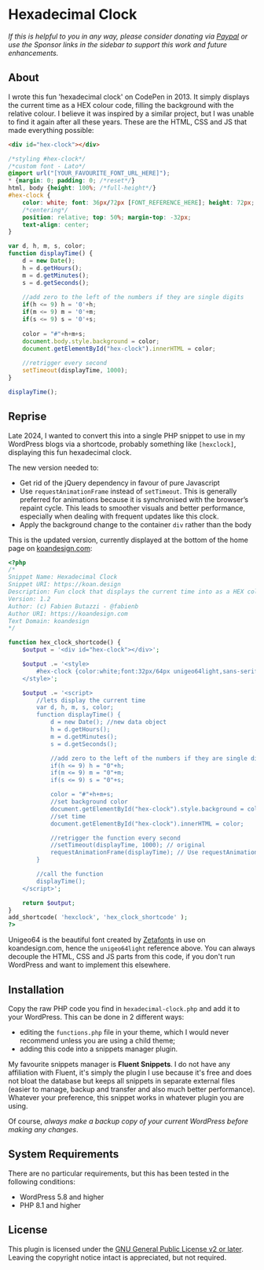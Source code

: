 # Hexadecimal Clock

_If this is helpful to you in any way, please consider donating via [Paypal](https://paypal.me/fabienbutazzi) or use the Sponsor links in the sidebar to support this work and future enhancements._

## About

I wrote this fun 'hexadecimal clock' on CodePen in 2013. It simply displays the current time as a HEX colour code, filling the background with the relative colour. I believe it was inspired by a similar project, but I was unable to find it again after all these years.
These are the HTML, CSS and JS that made everything possible:

```html
<div id="hex-clock"></div>
```

```css
/*styling #hex-clock*/
/*custom font - Lato*/
@import url("[YOUR_FAVOURITE_FONT_URL_HERE]");
* {margin: 0; padding: 0; /*reset*/}
html, body {height: 100%; /*full-height*/}
#hex-clock {
	color: white; font: 36px/72px [FONT_REFERENCE_HERE]; height: 72px;
    /*centering*/
	position: relative; top: 50%; margin-top: -32px;
	text-align: center;
}
```

```javascript
var d, h, m, s, color;
function displayTime() {
	d = new Date();
	h = d.getHours();
	m = d.getMinutes();
	s = d.getSeconds();
	
	//add zero to the left of the numbers if they are single digits
	if(h <= 9) h = '0'+h;
	if(m <= 9) m = '0'+m;
	if(s <= 9) s = '0'+s;
	
	color = "#"+h+m+s;
	document.body.style.background = color;
	document.getElementById("hex-clock").innerHTML = color;
	
	//retrigger every second
	setTimeout(displayTime, 1000);
}

displayTime();
```

## Reprise

Late 2024, I wanted to convert this into a single PHP snippet to use in my WordPress blogs via a shortcode, probably something like `[hexclock]`, displaying this fun hexadecimal clock. 

The new version needed to:
- Get rid of the jQuery dependency in favour of pure Javascript
- Use `requestAnimationFrame` instead of `setTimeout`. This is generally preferred for animations because it is synchronised with the browser’s repaint cycle. This leads to smoother visuals and better performance, especially when dealing with frequent updates like this clock.
- Apply the background change to the container `div` rather than the body

This is the updated version, currently displayed at the bottom of the home page on [koandesign.com](https://koandesign.com):

```php
<?php
/*
Snippet Name: Hexadecimal Clock
Snippet URI: https://koan.design
Description: Fun clock that displays the current time into as a HEX colour code with an ever-changing background. Creates a shortcode to include anywhere in WordPress.
Version: 1.2
Author: (c) Fabien Butazzi - @fabienb
Author URI: https://koandesign.com
Text Domain: koandesign
*/

function hex_clock_shortcode() {
	$output = '<div id="hex-clock"></div>';

	$output .= '<style>
		#hex-clock {color:white;font:32px/64px unigeo64light,sans-serif;height:64px;position:relative;top:50%;text-align:center;}
	</style>';

	$output .= '<script>
		//lets display the current time
		var d, h, m, s, color;
		function displayTime() {
			d = new Date(); //new data object
			h = d.getHours();
			m = d.getMinutes();
			s = d.getSeconds();

			//add zero to the left of the numbers if they are single digits
			if(h <= 9) h = "0"+h;
			if(m <= 9) m = "0"+m;
			if(s <= 9) s = "0"+s;

			color = "#"+h+m+s;
			//set background color
			document.getElementById("hex-clock").style.background = color; // Changed to hex-clock div
			//set time
			document.getElementById("hex-clock").innerHTML = color;

			//retrigger the function every second
			//setTimeout(displayTime, 1000); // original
			requestAnimationFrame(displayTime); // Use requestAnimationFrame instead of setTimeout
		}

		//call the function
		displayTime();
	</script>';

	return $output;
}
add_shortcode( 'hexclock', 'hex_clock_shortcode' );
?>
```

Unigeo64 is the beautiful font created by [Zetafonts](https://www.zetafonts.com/unigeo) in use on koandesign.com, hence the `unigeo64light` reference above. 
You can always decouple the HTML, CSS and JS parts from this code, if you don't run WordPress and want to implement this elsewhere.

## Installation

Copy the raw PHP code you find in `hexadecimal-clock.php` and add it to your WordPress. This can be done in 2 different ways: 
- editing the `functions.php` file in your theme, which I would never recommend unless you are using a child theme; 
- adding this code into a snippets manager plugin.

My favourite snippets manager is **Fluent Snippets**. I do not have any affiliation with Fluent, it's simply the plugin I use because it's free and does not bloat the database but keeps all snippets in separate external files (easier to manage, backup and transfer and also much better performance). Whatever your preference, this snippet works in whatever plugin you are using.

Of course, *always make a backup copy of your current WordPress before making any changes*.

## System Requirements

There are no particular requirements, but this has been tested in the following conditions:
- WordPress 5.8 and higher
- PHP 8.1 and higher

## License

This plugin is licensed under the [GNU General Public License v2 or later](LICENSE).
Leaving the copyright notice intact is appreciated, but not required.

